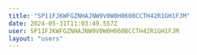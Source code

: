 ```yaml
---
title: "SP11FJKWFGZNHAJNW9V0W0H060BCCTH42R1GH1FJM"
date: 2024-05-31T11:03:49.557Z
user: SP11FJKWFGZNHAJNW9V0W0H060BCCTH42R1GH1FJM
layout: "users"
---
```

    